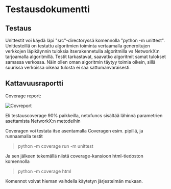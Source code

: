 # Testausdokumentti

## Testaus

Unittestit voi käydä läpi "src"-directoryssä komennolla "python -m unittest".
Unittesteillä on testattu algoritmien toiminta vertaamalla generoitujen verkkojen läpikäynnin tuloksia
itserakennetulla algoritmilla vs NetworkX:n tarjoamalla algoritmillä. Testit tarkastavat, saavatko algoritmit samat tulokset samassa verkossa. Näin ollen oman algoritmin täytyy toimia oikein, sillä suurissa verkoissa oikeaa tulosta ei saa sattumanvaraisesti.

## Kattavuusraportti

Coverage report:

![Covreport](https://i.imgur.com/8E9sIIm.jpg)

Eli testauscoverage 90% paikkeilla, netxfuncs sisältää lähinnä parametrien asettamista NetworkX:n metodeihin

Coveragen voi testata itse asentamalla Coveragen esim. pipillä, ja runnaamalla testit

 > python -m coverage run -m unittest

 Ja sen jälkeen tekemällä niistä coverage-kansioon html-tiedoston komennolla 

 > python -m coverage html

 Komennot voivat hieman vaihdella käytetyn järjestelmän mukaan.